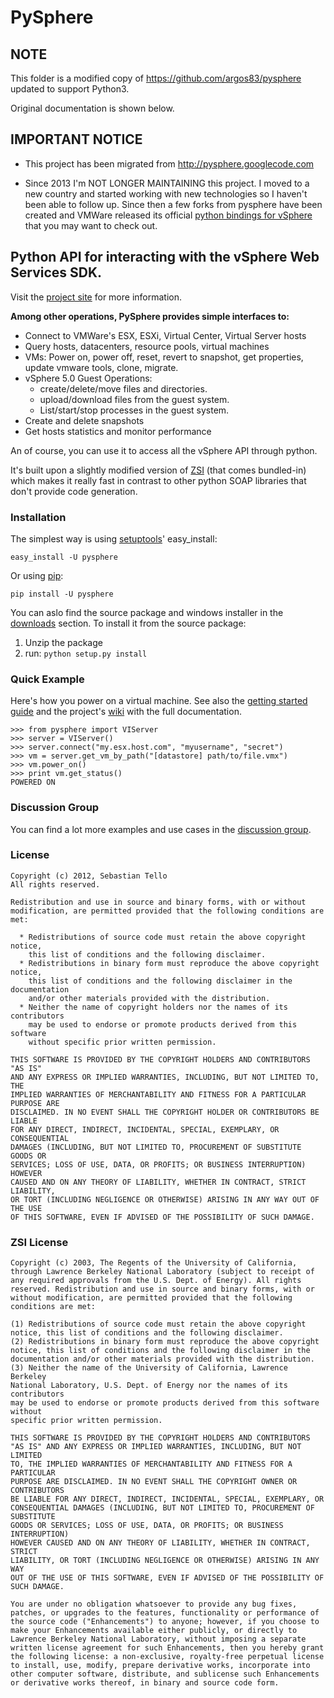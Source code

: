 # PySphere

## NOTE

This folder is a modified copy of https://github.com/argos83/pysphere updated to support Python3.

Original documentation is shown below.

## IMPORTANT NOTICE

 * This project has been migrated from http://pysphere.googlecode.com

 * Since 2013 I'm NOT LONGER MAINTAINING this project. I moved to a new country and started working with new technologies so I haven't been able to follow up. Since then a few forks from pysphere have been created and VMWare released its official [python bindings for vSphere](https://developercenter.vmware.com/-/vmware-vsphere-api-python-bindings) that you may want to check out.


## Python API for interacting with the vSphere Web Services SDK.

Visit the [project site](https://github.com/argos83/pysphere) for more information.

**Among other operations, PySphere provides simple interfaces to:**

  - Connect to VMWare's ESX, ESXi, Virtual Center, Virtual Server hosts
  - Query hosts, datacenters, resource pools, virtual machines
  - VMs: Power on, power off, reset, revert to snapshot, get properties, update vmware tools, clone, migrate.
  - vSphere 5.0 Guest Operations:
    - create/delete/move files and directories.
    - upload/download files from the guest system.
    - List/start/stop processes in the guest system.
  - Create and delete snapshots
  - Get hosts statistics and monitor performance

An of course, you can use it to access all the vSphere API through python.

It's built upon a slightly modified version of [ZSI](http://pywebsvcs.sourceforge.net/zsi.html) (that comes bundled-in) which makes it really fast in contrast to other python SOAP libraries that don't provide code generation.

### Installation

The simplest way is using [setuptools](http://pypi.python.org/pypi/setuptools)' easy_install:

```
easy_install -U pysphere
```

Or using [pip](http://pypi.python.org/pypi/pip):

```
pip install -U pysphere
```

You can aslo find the source package and windows installer in the [downloads](http://code.google.com/p/pysphere/downloads/list) section. To install it from the source package:

1. Unzip the package
2. run: `python setup.py install`

### Quick Example

Here's how you power on a virtual machine. See also the [getting started guide](http://code.google.com/p/pysphere/wiki/GettingStarted) and the project's [wiki](http://code.google.com/p/pysphere/w/list) with the full documentation.

```
>>> from pysphere import VIServer
>>> server = VIServer()
>>> server.connect("my.esx.host.com", "myusername", "secret")
>>> vm = server.get_vm_by_path("[datastore] path/to/file.vmx")
>>> vm.power_on()
>>> print vm.get_status()
POWERED ON
```

### Discussion Group

You can find a lot more examples and use cases in the [discussion group](http://groups.google.com/group/pysphere).

### License

```
Copyright (c) 2012, Sebastian Tello
All rights reserved.

Redistribution and use in source and binary forms, with or without
modification, are permitted provided that the following conditions are met:

  * Redistributions of source code must retain the above copyright notice,
    this list of conditions and the following disclaimer.
  * Redistributions in binary form must reproduce the above copyright notice,
    this list of conditions and the following disclaimer in the documentation
    and/or other materials provided with the distribution.
  * Neither the name of copyright holders nor the names of its contributors
    may be used to endorse or promote products derived from this software
    without specific prior written permission.

THIS SOFTWARE IS PROVIDED BY THE COPYRIGHT HOLDERS AND CONTRIBUTORS "AS IS"
AND ANY EXPRESS OR IMPLIED WARRANTIES, INCLUDING, BUT NOT LIMITED TO, THE
IMPLIED WARRANTIES OF MERCHANTABILITY AND FITNESS FOR A PARTICULAR PURPOSE ARE
DISCLAIMED. IN NO EVENT SHALL THE COPYRIGHT HOLDER OR CONTRIBUTORS BE LIABLE
FOR ANY DIRECT, INDIRECT, INCIDENTAL, SPECIAL, EXEMPLARY, OR CONSEQUENTIAL
DAMAGES (INCLUDING, BUT NOT LIMITED TO, PROCUREMENT OF SUBSTITUTE GOODS OR
SERVICES; LOSS OF USE, DATA, OR PROFITS; OR BUSINESS INTERRUPTION) HOWEVER
CAUSED AND ON ANY THEORY OF LIABILITY, WHETHER IN CONTRACT, STRICT LIABILITY,
OR TORT (INCLUDING NEGLIGENCE OR OTHERWISE) ARISING IN ANY WAY OUT OF THE USE
OF THIS SOFTWARE, EVEN IF ADVISED OF THE POSSIBILITY OF SUCH DAMAGE.
```


### ZSI License

```
Copyright (c) 2003, The Regents of the University of California,
through Lawrence Berkeley National Laboratory (subject to receipt of
any required approvals from the U.S. Dept. of Energy). All rights
reserved. Redistribution and use in source and binary forms, with or
without modification, are permitted provided that the following
conditions are met:

(1) Redistributions of source code must retain the above copyright
notice, this list of conditions and the following disclaimer.
(2) Redistributions in binary form must reproduce the above copyright
notice, this list of conditions and the following disclaimer in the
documentation and/or other materials provided with the distribution.
(3) Neither the name of the University of California, Lawrence Berkeley
National Laboratory, U.S. Dept. of Energy nor the names of its contributors
may be used to endorse or promote products derived from this software without
specific prior written permission.

THIS SOFTWARE IS PROVIDED BY THE COPYRIGHT HOLDERS AND CONTRIBUTORS
"AS IS" AND ANY EXPRESS OR IMPLIED WARRANTIES, INCLUDING, BUT NOT LIMITED
TO, THE IMPLIED WARRANTIES OF MERCHANTABILITY AND FITNESS FOR A PARTICULAR
PURPOSE ARE DISCLAIMED. IN NO EVENT SHALL THE COPYRIGHT OWNER OR CONTRIBUTORS
BE LIABLE FOR ANY DIRECT, INDIRECT, INCIDENTAL, SPECIAL, EXEMPLARY, OR
CONSEQUENTIAL DAMAGES (INCLUDING, BUT NOT LIMITED TO, PROCUREMENT OF SUBSTITUTE
GOODS OR SERVICES; LOSS OF USE, DATA, OR PROFITS; OR BUSINESS INTERRUPTION)
HOWEVER CAUSED AND ON ANY THEORY OF LIABILITY, WHETHER IN CONTRACT, STRICT
LIABILITY, OR TORT (INCLUDING NEGLIGENCE OR OTHERWISE) ARISING IN ANY WAY
OUT OF THE USE OF THIS SOFTWARE, EVEN IF ADVISED OF THE POSSIBILITY OF
SUCH DAMAGE.

You are under no obligation whatsoever to provide any bug fixes,
patches, or upgrades to the features, functionality or performance of
the source code ("Enhancements") to anyone; however, if you choose to
make your Enhancements available either publicly, or directly to
Lawrence Berkeley National Laboratory, without imposing a separate
written license agreement for such Enhancements, then you hereby grant
the following license: a non-exclusive, royalty-free perpetual license
to install, use, modify, prepare derivative works, incorporate into
other computer software, distribute, and sublicense such Enhancements
or derivative works thereof, in binary and source code form.
```
